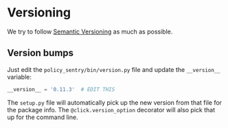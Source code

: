 Versioning
==========

We try to follow [Semantic Versioning](https://semver.org/) as much as possible.

Version bumps
-------------

Just edit the `policy_sentry/bin/version.py` file and update the `__version__` variable:

```python
__version__ = '0.11.3'  # EDIT THIS
```

The `setup.py` file will automatically pick up the new version from that file for the package info. The `@click.version_option` decorator will also pick that up for the command line.

